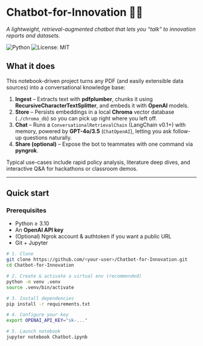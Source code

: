 # Chatbot-for-Innovation 🤖✨

_A lightweight, retrieval-augmented chatbot that lets you “talk” to innovation
reports and datasets._

![Python](https://img.shields.io/badge/python-3.10%2B-blue)
![License: MIT](https://img.shields.io/badge/License-MIT-green)

## What it does
This notebook-driven project turns any PDF (and easily extensible data sources)
into a conversational knowledge base:

1. **Ingest** – Extracts text with **pdfplumber**, chunks it using
   **RecursiveCharacterTextSplitter**, and embeds it with **OpenAI** models.  
2. **Store** – Persists embeddings in a local **Chroma** vector database
   (`./chroma_db`) so you can pick up right where you left off.
3. **Chat** – Runs a `ConversationalRetrievalChain` (LangChain v0.1+) with memory,
   powered by **GPT-4o/3.5** (`ChatOpenAI`), letting you ask follow-up questions
   naturally.
4. **Share (optional)** – Expose the bot to teammates with one command via
   **pyngrok**.

Typical use-cases include rapid policy analysis, literature deep dives, and
interactive Q&A for hackathons or classroom demos.

---

## Quick start

### Prerequisites
* Python ≥ 3.10
* An **OpenAI API key**
* (Optional) Ngrok account & authtoken if you want a public URL
* Git + Jupyter

```bash
# 1. Clone
git clone https://github.com/<your-user>/Chatbot-for-Innovation.git
cd Chatbot-for-Innovation

# 2. Create & activate a virtual env (recommended)
python -m venv .venv
source .venv/bin/activate

# 3. Install dependencies
pip install -r requirements.txt

# 4. Configure your key
export OPENAI_API_KEY="sk-..."

# 5. Launch notebook
jupyter notebook Chatbot.ipynb
